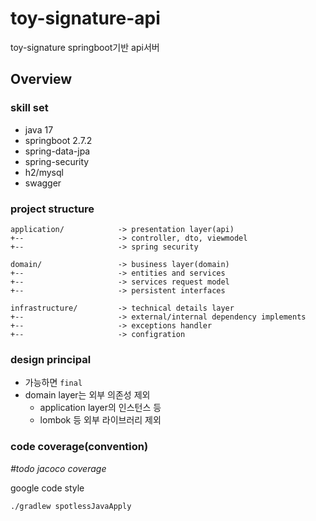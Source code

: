 # toy-signature-api
toy-signature springboot기반 api서버  

## Overview
### skill set
- java 17
- springboot 2.7.2
- spring-data-jpa
- spring-security
- h2/mysql
- swagger 

### project structure
```
application/            -> presentation layer(api)
+--                     -> controller, dto, viewmodel
+--                     -> spring security

domain/                 -> business layer(domain)
+--                     -> entities and services
+--                     -> services request model
+--                     -> persistent interfaces

infrastructure/         -> technical details layer
+--                     -> external/internal dependency implements
+--                     -> exceptions handler
+--                     -> configration
```

### design principal
- 가능하면 `final`
- domain layer는 외부 의존성 제외
  - application layer의 인스턴스 등
  - lombok 등 외부 라이브러리 제외


### code coverage(convention)
_#todo jacoco coverage_

google code style
```
./gradlew spotlessJavaApply
```
